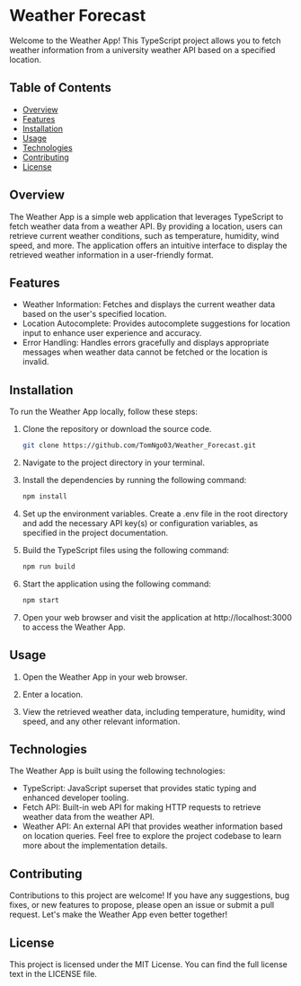 # Weather Forecast

Welcome to the Weather App! This TypeScript project allows you to fetch weather information from a university weather API based on a specified location.

## Table of Contents

- [Overview](#overview)
- [Features](#features)
- [Installation](#installation)
- [Usage](#usage)
- [Technologies](#technologies)
- [Contributing](#contributing)
- [License](#license)

## Overview

The Weather App is a simple web application that leverages TypeScript to fetch weather data from a weather API. By providing a location, users can retrieve current weather conditions, such as temperature, humidity, wind speed, and more. The application offers an intuitive interface to display the retrieved weather information in a user-friendly format.

## Features

- Weather Information: Fetches and displays the current weather data based on the user's specified location.
- Location Autocomplete: Provides autocomplete suggestions for location input to enhance user experience and accuracy.
- Error Handling: Handles errors gracefully and displays appropriate messages when weather data cannot be fetched or the location is invalid.

## Installation

To run the Weather App locally, follow these steps:

1. Clone the repository or download the source code.
   ```bash
   git clone https://github.com/TomNgo03/Weather_Forecast.git

2. Navigate to the project directory in your terminal.

3. Install the dependencies by running the following command:
   ```bash
   npm install
4. Set up the environment variables. Create a .env file in the root directory and add the necessary API key(s) or configuration variables, as specified in the project documentation.

5. Build the TypeScript files using the following command:
   ```bash
   npm run build
6. Start the application using the following command:
   ```bash
   npm start
7. Open your web browser and visit the application at http://localhost:3000 to access the Weather App.

## Usage
1. Open the Weather App in your web browser.

2. Enter a location.

3. View the retrieved weather data, including temperature, humidity, wind speed, and any other relevant information.

## Technologies
The Weather App is built using the following technologies:

- TypeScript: JavaScript superset that provides static typing and enhanced developer tooling.
- Fetch API: Built-in web API for making HTTP requests to retrieve weather data from the weather API.
- Weather API: An external API that provides weather information based on location queries.
Feel free to explore the project codebase to learn more about the implementation details.

## Contributing
Contributions to this project are welcome! If you have any suggestions, bug fixes, or new features to propose, please open an issue or submit a pull request. Let's make the Weather App even better together!

## License
This project is licensed under the MIT License. You can find the full license text in the LICENSE file.

